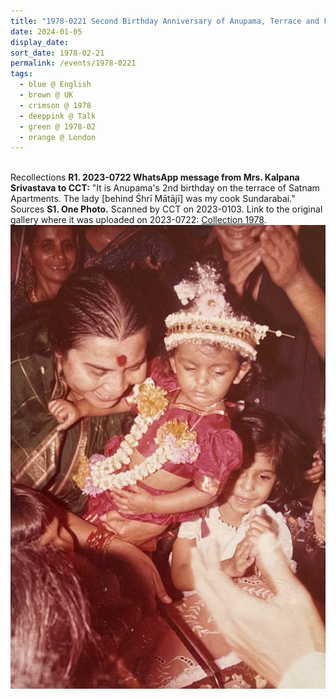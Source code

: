 ```yaml
---
title: "1978-0221 Second Birthday Anniversary of Anupama, Terrace and Flat of Mrs. Kalpana Srivastava, 161 Satnam Apartments, 93 Sadhu Vaswani Marg, Ganesh Murti Nagar, Cuffe Parade, Mumbai, Maharashtra, India"
date: 2024-01-05
display_date: 
sort_date: 1978-02-21
permalink: /events/1978-0221
tags:
  - blue @ English
  - brown @ UK
  - crimson @ 1978
  - deeppink @ Talk
  - green @ 1978-02
  - orange @ London
---
```


<br>

<wave-list>
  <list-title color="DarkSeaGreen" width="65">Recollections</list-title>
  <list-item color="BlanchedAlmond"  width="280"><b>R1. 2023-0722 WhatsApp message from Mrs. Kalpana Srivastava to CCT:</b> "It is Anupama's 2nd birthday on the terrace of Satnam Apartments. The lady [behind Śhrī Mātājī] was my cook Sundarabai." </list-item>
</wave-list>

<br>

<wave-list>
  <list-title color="DarkSeaGreen" width="40">Sources</list-title>
  <list-item color="BlanchedAlmond"  width="300"><b>S1. One Photo.</b> Scanned by CCT on 2023-0103. Link to the original gallery where it was uploaded on 2023-0722: <a href="https://eternalmoments.smugmug.com/Collections/Mrs-Kalpana-Srivastava-Collection/1978/">Collection 1978</a>.</list-item>
</wave-list>

<div style="text-align: center"><img src="/images/1978-0221_Second_Birthday_Anniversary_of_Anupama,_Terrace_and_Flat_of_Mrs._Kalpana_Srivastava,_161_Satnam_Apartments,_93_Sadhu_Vaswani_Marg,_Ganesh_Murti_Nagar,_Cuffe_Parade,_Mumbai,_Maharashtra,_India_01_(Mrs._Kalpana_Srivastava_Collection).jpg" /></div>